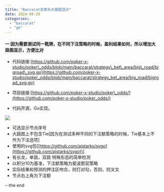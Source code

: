 ```yaml
---
title: "Baccarat百家乐大路图显示"
date: 2024-08-29
categories: 
  - "baccarat"
  - "go"
---
```


#### 一 因为需要测试同一靴牌，在不同下注策略的时候，盈利结果如何，所以增加大路图显示，方便比对

- 代码链接:[https://github.com/poker-x-studio/poker\_odds/blob/main/baccarat/strategy\_bet\_area/big\_road/bigroad\_svg.go](https://github.com/poker-x-studio/poker_odds/blob/main/baccarat/strategy_bet_area/big_road/bigroad_svg.go)
    
- 项目链接:[https://github.com/poker-x-studio/poker\_odds/](https://github.com/poker-x-studio/poker_odds/)
    
- 代码开源，Go实现。
    

![](https://poker-x-studio.github.io/images/2024-09-14-18-20-20-981793700.jpeg)

- 可选显示节点序号
- 大路图上不包含Tie\[因为在测试多种不同的下注额策略的时候，Tie基本上不作为下注选项\]
- 使用的svg包\[[https://github.com/ajstarks/svgo](https://github.com/ajstarks/svgo)\]
- 有长龙，单跳，双跳 特殊形态的简单检测
- 以积分10为基准，下注额策略为斐波那契策略
- 实际结果和预测的押注区吻合，则打对勾，否则，则叉叉
- 节点右上角为下注额

\--the end

